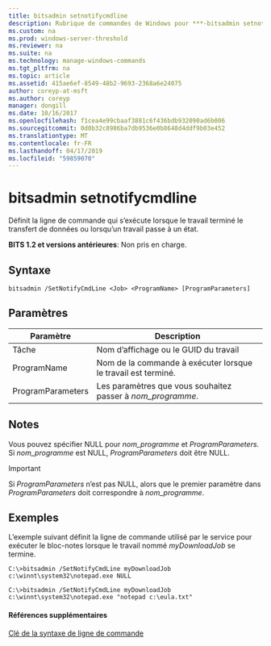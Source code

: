 ```yaml
---
title: bitsadmin setnotifycmdline
description: Rubrique de commandes de Windows pour ***-bitsadmin setnotifycmdlineSets la ligne de commande qui s’exécute lorsque le travail terminé le transfert de données ou lorsqu’un travail passe à un état.
ms.custom: na
ms.prod: windows-server-threshold
ms.reviewer: na
ms.suite: na
ms.technology: manage-windows-commands
ms.tgt_pltfrm: na
ms.topic: article
ms.assetid: 415ae6ef-8549-48b2-9693-2368a6e24075
author: coreyp-at-msft
ms.author: coreyp
manager: dongill
ms.date: 10/16/2017
ms.openlocfilehash: f1cea4e99cbaaf3881c6f436bdb932090ad6b006
ms.sourcegitcommit: 0d0b32c8986ba7db9536e0b8648d4ddf9b03e452
ms.translationtype: MT
ms.contentlocale: fr-FR
ms.lasthandoff: 04/17/2019
ms.locfileid: "59859070"
---
```

# <a name="bitsadmin-setnotifycmdline"></a>bitsadmin setnotifycmdline

Définit la ligne de commande qui s’exécute lorsque le travail terminé le transfert de données ou lorsqu’un travail passe à un état.

**BITS 1.2 et versions antérieures**: Non pris en charge.

## <a name="syntax"></a>Syntaxe

```
bitsadmin /SetNotifyCmdLine <Job> <ProgramName> [ProgramParameters]
```

## <a name="parameters"></a>Paramètres

|Paramètre|Description|
|---------|-----------|
|Tâche|Nom d’affichage ou le GUID du travail|
|ProgramName|Nom de la commande à exécuter lorsque le travail est terminé.|
|ProgramParameters|Les paramètres que vous souhaitez passer à *nom_programme*.|

## <a name="remarks"></a>Notes

Vous pouvez spécifier NULL pour *nom_programme* et *ProgramParameters*. Si *nom_programme* est NULL, *ProgramParameters* doit être NULL.

> [!IMPORTANT]
> Si *ProgramParameters* n’est pas NULL, alors que le premier paramètre dans *ProgramParameters* doit correspondre à *nom_programme*.

## <a name="BKMK_examples"></a>Exemples

L’exemple suivant définit la ligne de commande utilisé par le service pour exécuter le bloc-notes lorsque le travail nommé *myDownloadJob* se termine.
```
C:\>bitsadmin /SetNotifyCmdLine myDownloadJob c:\winnt\system32\notepad.exe NULL
```
```
C:\>bitsadmin /SetNotifyCmdLine myDownloadJob c:\winnt\system32\notepad.exe "notepad c:\eula.txt"
```

#### <a name="additional-references"></a>Références supplémentaires

[Clé de la syntaxe de ligne de commande](command-line-syntax-key.md)